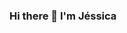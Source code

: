### Hi there 👋 I'm Jéssica

<!--
**JessFala/JessFala** is a ✨ _special_ ✨ repository because its `README.md` (this file) appears on your GitHub profile.

- 👩‍💻 I’m currently ... studying BackEnd NodeJs bootcamp at @IT-Academy-BCN
- 👩‍🦳 I'm recently worked as a teacher of Comparative Literature and Literature Theory at the UAB
- ♀️ ⚧️ I’m looking to collaborate on ... some interesting feminist and gender perspective project.
- 🦾 I’m looking for help with ... everything that needs organization and push.
- ❓❓💬❓❓Ask me about ... literature, TV series, reviews about the Internet, feminism, and something about backEnd.
- 📬 How to reach me: ... jessicafala@gmail.com
- 😄 Pronouns: ...She, Her
- ⚡ Fun fact: ... define this. 🖖
-->
